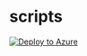 # scripts
[![Deploy to Azure](https://aka.ms/deploytoazurebutton)](https://portal.azure.com/#create/Microsoft.Template/uri/%3Dhttps%3A%2F%2Fgithub.com%2Ftheakshashetty%2Fscripts)
